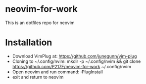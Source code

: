 # neovim-for-work
This is an dotfiles repo for neovim  

# Installation
- Download VimPlug at: https://github.com/junegunn/vim-plug  
- Cloning to ~/.config/nvim: mkdir -p ~/.config/nvim && git clone https://github.com/P217F/neovim-for-work ~/.config/nvim  
- Open neovim and run command: :PlugInstall  
- exit and return to neovim  
